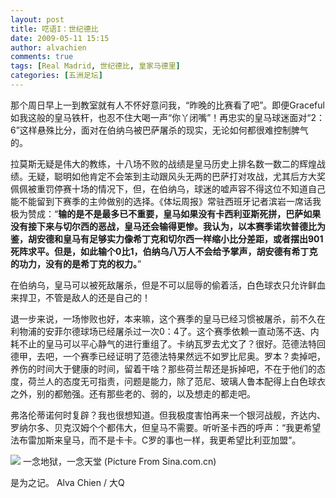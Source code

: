 ```yaml
---
layout: post
title: 呓语I：世纪德比
date: 2009-05-11 15:15
author: alvachien
comments: true
tags: [Real Madrid, 世纪德比, 皇家马德里]
categories: [五洲足坛]
---
```


那个周日早上一到教室就有人不怀好意问我，“昨晚的比赛看了吧”。即便Graceful如我这般的皇马铁杆，也忍不住大喝一声“你丫闭嘴”！再忠实的皇马球迷面对“2：6”这样悬殊比分，面对在伯纳乌被巴萨屠杀的现实，无论如何都很难控制脾气的。 

拉莫斯无疑是伟大的教练，十八场不败的战绩是皇马历史上排名数一数二的辉煌战绩。无疑，聪明如他肯定不会笨到主动跟风头无两的巴萨打对攻战，尤其后方大奖佩佩被重罚停赛十场的情况下，但，在伯纳乌，球迷的嘘声容不得这位不知道自己能不能留到下赛季的主帅做别的选择。《体坛周报》常驻西班牙记者滨岩一席话我极为赞成：“**输的是不是最多已不重要，皇马如果没有卡西利亚斯死拼，巴萨如果没有接下来与切尔西的恶战，皇马还会输得更惨。我认为，以本赛季诺坎普德比为鉴，胡安德和皇马有足够实力像希丁克和切尔西一样缩小比分差距，或者摆出901死阵求平。但是，如此输个0比1，伯纳乌八万人不会给予掌声，胡安德有希丁克的功力，没有的是希丁克的权力。**” 

在伯纳乌，皇马可以被死敌屠杀，但是不可以屈辱的偷着活，白色球衣只允许鲜血来捍卫，不管是敌人的还是自己的！ 

退一步来说，一场惨败也好，本来嘛，这个赛季的皇马已经习惯被屠杀，前不久在利物浦的安菲尔德球场已经屠杀过一次0：4了。这个赛季依赖一直动荡不迭、内耗不止的皇马可以平心静气的进行重组了。卡纳瓦罗去尤文了？很好。范德法特回德甲，去吧，一个赛季已经证明了范德法特果然远不如罗比尼奥。罗本？卖掉吧，养伤的时间大于健康的时间，留着干啥？那些荷兰帮还是拆掉吧，不在于他们的态度，荷兰人的态度无可指责，问题是能力，除了范尼、玻璃人鲁本配得上白色球衣之外，别的都勉强。还有那些老的、弱的，以及想走的都走吧。

弗洛伦蒂诺何时复辟？我也很想知道。但我极度害怕再来一个银河战舰，齐达内、罗纳尔多、贝克汉姆个个都伟大，但皇马不需要。听听圣卡西的呼声：“我更希望法布雷加斯来皇马，而不是卡卡。C罗的事也一样，我更希望比利亚加盟”。 

![](http://i1.sinaimg.cn/ty/g/p/2009-05-03/1241309485_Ip4rta.jpg)
一念地狱，一念天堂 (Picture From Sina.com.cn)

是为之记。
Alva Chien / 大Q

